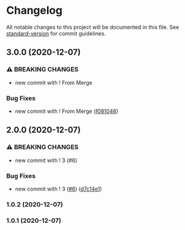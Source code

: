 # Changelog

All notable changes to this project will be documented in this file. See [standard-version](https://github.com/conventional-changelog/standard-version) for commit guidelines.

## 3.0.0 (2020-12-07)


### ⚠ BREAKING CHANGES

* new commit with ! From Merge

### Bug Fixes

* new commit with ! From Merge ([f081046](https://github.com/murad357/version-pull-request/commit/f0810467d683a2b5c4b685140b5393c3325cf2b7))

## 2.0.0 (2020-12-07)


### ⚠ BREAKING CHANGES

* new commit with ! 3 (#6)

### Bug Fixes

* new commit with ! 3 ([#6](https://github.com/murad357/version-pull-request/issues/6)) ([d7c14e1](https://github.com/murad357/version-pull-request/commit/d7c14e1e7f83b060b46920614fa03a67e0f23a3f))

### 1.0.2 (2020-12-07)

### 1.0.1 (2020-12-07)
